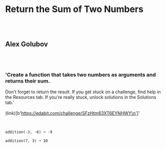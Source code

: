 # Return the Sum of Two Numbers
<br><br>
## Alex Golubov
<br><br>
### 'Create a function that takes two numbers as arguments and returns their sum.
Don't forget to return the result.
If you get stuck on a challenge, find help in the Resources tab.
If you're really stuck, unlock solutions in the Solutions tab.'
<br><br>
(link)[b'https://edabit.com/challenge/SFzHtm63XT6EYNHWY\n']'
<br><br>
```addition(3, 2) ➞ 5

addition(-3, -6) ➞ -9

addition(7, 3) ➞ 10
```

<br><br>
